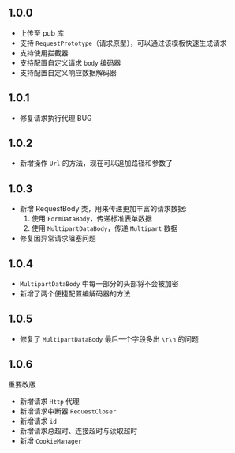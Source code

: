 ## 1.0.0

- 上传至 pub 库
- 支持 ``RequestPrototype``（请求原型），可以通过该模板快速生成请求
- 支持使用拦截器
- 支持配置自定义请求 ``body`` 编码器
- 支持配置自定义响应数据解码器

## 1.0.1

- 修复请求执行代理 BUG

## 1.0.2

- 新增操作 `Url` 的方法，现在可以追加路径和参数了

## 1.0.3

- 新增 RequestBody 类，用来传递更加丰富的请求数据:
    1. 使用 ``FormDataBody``，传递标准表单数据
    2. 使用 ``MultipartDataBody``，传递 `Multipart` 数据
- 修复因异常请求阻塞问题

## 1.0.4

- `MultipartDataBody` 中每一部分的头部将不会被加密
- 新增了两个便捷配置编解码器的方法

## 1.0.5

- 修复了 `MultipartDataBody` 最后一个字段多出 `\r\n` 的问题

## 1.0.6

重要改版

- 新增请求 `Http` 代理
- 新增请求中断器 `RequestCloser`
- 新增请求 `id`
- 新增请求总超时、连接超时与读取超时
- 新增 `CookieManager`  
